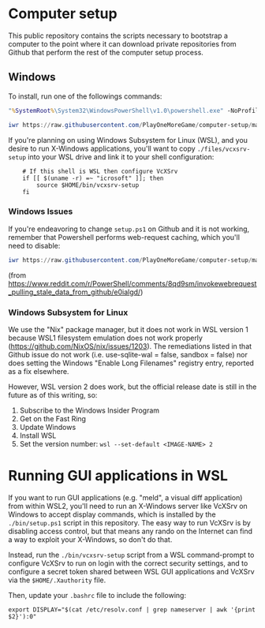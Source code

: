 # Computer setup

This public repository contains the scripts necessary to bootstrap a computer to the point where it can download private repositories from Github that perform the rest of the computer setup process.

## Windows

To install, run one of the followings commands:

````cmd
"%SystemRoot%\System32\WindowsPowerShell\v1.0\powershell.exe" -NoProfile -InputFormat None -ExecutionPolicy Bypass -Command "iex ((New-Object System.Net.WebClient).DownloadString('https://raw.githubusercontent.com/PlayOneMoreGame/computer-setup/master/bin/setup.ps1'))"
````

````powershell
iwr https://raw.githubusercontent.com/PlayOneMoreGame/computer-setup/master/bin/setup.ps1 -UseBasicParsing | iex
````

If you're planning on using Windows Subsystem for Linux (WSL), and you desire to run X-Windows applications, you'll want to copy `./files/vcxsrv-setup` into your WSL drive and link it to your shell configuration:

````
    # If this shell is WSL then configure VcXSrv
    if [[ $(uname -r) =~ "icrosoft" ]]; then
        source $HOME/bin/vcxsrv-setup
    fi
````

### Windows Issues

If you're endeavoring to change `setup.ps1` on Github and it is not working, remember that Powershell performs web-request caching, which you'll need to disable:

````powershell
iwr https://raw.githubusercontent.com/PlayOneMoreGame/computer-setup/master/bin/setup.ps1 -UseBasicParsing -Headers @{ "Pragma"="no-cache"; "Cache-Control"="no-cache"; } | iex
````
(from https://www.reddit.com/r/PowerShell/comments/8qd9sm/invokewebrequest_pulling_stale_data_from_github/e0ialgd/)

### Windows Subsystem for Linux

We use the "Nix" package manager, but it does not work in WSL version 1 because WSL1 filesystem emulation does not work properly (https://github.com/NixOS/nix/issues/1203). The remediations listed in that Github issue do not work (i.e. use-sqlite-wal = false, sandbox = false) nor does setting the Windows "Enable Long Filenames" registry entry, reported as a fix elsewhere.

However, WSL version 2 does work, but the official release date is still in the future as of this writing, so:

1. Subscribe to the Windows Insider Program
2. Get on the Fast Ring
3. Update Windows
4. Install WSL
5. Set the version number: `wsl --set-default <IMAGE-NAME> 2`

# Running GUI applications in WSL

If you want to run GUI applications (e.g. "meld", a visual diff application) from within WSL2, you'll need to run an X-Windows server like VcXSrv on Windows to accept display commands, which is installed by the `./bin/setup.ps1` script in this repository. The easy way to run VcXSrv is by disabling access control, but that means any rando on the Internet can find a way to exploit your X-Windows, so don't do that.

Instead, run the `./bin/vcxsrv-setup` script from a WSL command-prompt to configure VcXSrv to run on login with the correct security settings, and to configure a secret token shared between WSL GUI applications and VcXSrv via the `$HOME/.Xauthority` file.

Then, update your `.bashrc` file to include the following:
````
export DISPLAY="$(cat /etc/resolv.conf | grep nameserver | awk '{print $2}'):0"
````
